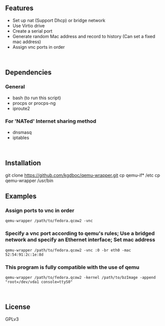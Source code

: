## Features
* Set up nat (Support Dhcp) or bridge network
* Use Virtio drive
* Create a serial port
* Generate random Mac address and record to history (Can set a fixed mac address)
* Assign vnc ports in order
<br/>

## Dependencies
### General
* bash (to run this script)
* procps or procps-ng
* iproute2

### For 'NATed' Internet sharing method
* dnsmasq
* iptables
<br/>

## Installation
git clone https://github.com/kgdboc/qemu-wrapper.git
cp qemu-if* /etc
cp qemu-wrapper /usr/bin
<br/>

## Examples
### Assign ports to vnc in order
    qemu-wrapper /path/to/fedora.qcow2 -vnc

### Specify a vnc port according to qemu's rules; Use a bridged network and specify an Ethernet interface; Set mac address
    qemu-wrapper /path/to/fedora.qcow2 -vnc :0 -br eth0 -mac 52:54:91:2c:1e:8d

### This program is fully compatible with the use of qemu
    qemu-wrapper /path/to/fedora.qcow2 -kernel /path/to/bzImage -append "root=/dev/vda1 console=ttyS0"
<br/>

## License
GPLv3
